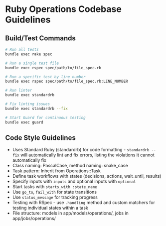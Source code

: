# Ruby Operations Codebase Guidelines

## Build/Test Commands
```bash
# Run all tests
bundle exec rake spec

# Run a single test file
bundle exec rspec spec/path/to/file_spec.rb

# Run a specific test by line number
bundle exec rspec spec/path/to/file_spec.rb:LINE_NUMBER

# Run linter
bundle exec standardrb

# Fix linting issues
bundle exec standardrb --fix

# Start Guard for continuous testing
bundle exec guard
```

## Code Style Guidelines
- Uses Standard Ruby (standardrb) for code formatting - `standardrb --fix` will automatically lint and fix errors, listing the violations it cannot automatically fix
- Class naming: PascalCase, method naming: snake_case
- Task pattern: Inherit from Operations::Task
- Define task workflows with states (decisions, actions, wait_until, results)
- Specify inputs with `inputs` and optional inputs with `optional`
- Start tasks with `starts_with :state_name`
- Use `go_to`, `fail_with` for state transitions
- Use `status_message` for tracking progress
- Testing with RSpec - use `.handling` method and custom matchers for testing individual states within a task
- File structure: models in app/models/operations/, jobs in app/jobs/operations/